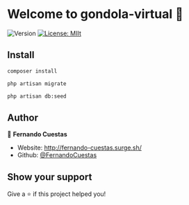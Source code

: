 # Welcome to gondola-virtual 👋
![Version](https://img.shields.io/badge/version-1.0-blue.svg?cacheSeconds=2592000)
[![License: MIIt](https://img.shields.io/badge/License-MIIt-yellow.svg)](#)

## Install

```sh
composer install
```
```sh
php artisan migrate
```
```sh
php artisan db:seed
```
## Author

👤 **Fernando Cuestas**

* Website: http://fernando-cuestas.surge.sh/
* Github: [@FernandoCuestas](https://github.com/FernandoCuestas)

## Show your support

Give a ⭐️ if this project helped you!

